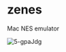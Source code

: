 # zenes
Mac NES emulator

![5-gpaJdg](https://user-images.githubusercontent.com/909209/109864828-2d89d880-7c18-11eb-9acf-76b2f5dce0f4.png)

